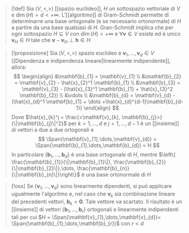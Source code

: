 >[!def]
>Sia $(V,<,>)$ [[spazio euclideo]], $H$ un sottospazio vettoriale di $V$ e $\dim(H) = d < +\infty$. L'[[algoritmo]] di Gram-Schmidt permette di determinarre una base ortogonale (e se necessario ortonormale) di $H$ a partire da una base qualsiasi di $H$. Gran-Schmidt implica che per ogni sottospazio $H \subseteq V$ con $\dim(H) < +\infty$ e $\forall \mathbf{v} \in V$ esiste ed è unico $\mathbf{v}_{H} \in H$ tale che $\mathbf{v} - \mathbf{v}_{H} \perp \mathbf{h} \in H$


>[!proposizione]
>Sia $(V,<,>)$ spazio euclideo e $\mathbf{v}_{1},\dots,\mathbf{v}_{d} \in V$ [[Dipendenza e indipendenza lineare|linearmente indipendente]], allora:
> $$ \begin{align}
>&\mathbf{b}_{1} = \mathbf{v}_{1} \\
> &\mathbf{b}_{2} = \mathbf{v}_{2} - \hat{x}_{2}^1 \mathbf{b}_{1} \\
> &\mathbf{b}_{3} = \mathbf{v}_{3} - (\hat{x}_{3}^1 \mathbf{b}_{1} + \hat{x}_{3}^2 \mathbf{b}_{2}) \\
> &\vdots \\
> &\mathbf{b}_{d} = \mathbf{v}_{d} -  (\hat{x}_{d}^1 \mathbf{b}_{1} + \dots +\hat{x}_{d}^{d-1}\mathbf{b}_{d-1})
>\end{align} $$
>Dove $\hat{x}_{k}^j = \frac{<\mathbf{v}_{k}, \mathbf{b}_{j}>}{\|\mathbf{b}_{j}\|^2}$ per $k=1,\dots,d$ e $j = 1,\dots,d-1$
>è un [[insieme]] di vettori a due a due ortogonali e
> $$ \Span(\mathbf{v}_{1},\dots,\mathbf{v}_{d}) = \Span(\mathbf{b}_{1},\dots,\mathbf{b}_{d}) = H $$
> In particolare $\left\{ \mathbf{b}_{1},\dots,\mathbf{b}_{d} \right\}$ è una base ortogonale di $H$, mentre $\left\{ \frac{\mathbf{b}_{1}}{\|\mathbf{b}_{1}\|}, \frac{\mathbf{b}_{2}}{\|\mathbf{b}_{2}\|},\dots, \frac{\mathbf{b}_{n}}{\|\mathbf{b}_{n}\|}\right\}$ è una base ortonormale di $H$


>[!oss]
>Se $\left\{ \mathbf{v}_{1},\dots,\mathbf{v}_{d} \right\}$ sono linearmente dipendenti, si puó applicare ugualmente l'algoritmo e, nel caso che $\mathbf{v}_{k}$ sia combinazione lineare dei precedenti vettori, $\mathbf{b}_{k} = \mathbf{0}$. Tale vettore va scartato. Il risultato è un [[insieme]] di vettori $\left\{ \mathbf{b}_{1},\dots,\mathbf{b}_{r} \right\}$ ortogonali e linearmente indipendenti tali per cui $H = \Span(\mathbf{v}_{1},\dots,\mathbf{v}_{d})= \Span(\mathbf{b}_{1},\dots,\mathbf{b}_{r})$ con $r < d$